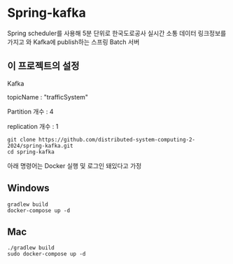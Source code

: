 # Spring-kafka
Spring scheduler를 사용해 5분 단위로 한국도로공사 실시간 소통 데이터 링크정보를 가지고 와 Kafka에 publish하는 스프링 Batch 서버


## 이 프로젝트의 설정
Kafka

topicName : "trafficSystem"

Partition 개수 : 4

replication 개수 : 1

```
git clone https://github.com/distributed-system-computing-2-2024/spring-kafka.git
cd spring-kafka
```

아래 명령어는 Docker 실행 및 로그인 돼있다고 가정

## Windows

```
gradlew build
docker-compose up -d
```

## Mac

```
./gradlew build
sudo docker-compose up -d
```
